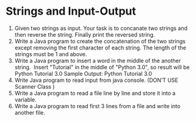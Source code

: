 # Strings and Input-Output
1. Given two strings as input. Your task is to concanate two strings and then reverse the string. Finally print the reversed string.
2. Write a Java program to create the concatenation of the two strings except removing the first character of each string. The length of the strings must be 1 and above.
3. Write a Java program to insert a word in the middle of the another string.  Insert "Tutorial" in the middle of "Python 3.0", so result will be Python Tutorial 3.0
Sample Output: Python Tutorial 3.0
4. Write Java program to read input from java console. (DON’T USE Scanner Class )
5. Write a Java program to read a file line by line and store it into a variable. 
6. Write a Java program to read first 3 lines from a file and write into another file.